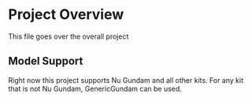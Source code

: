 # Project Overview

This file goes over the overall project

## Model Support

Right now this project supports Nu Gundam and all other kits.  For any kit that is not Nu Gundam, GenericGundam can be
used.

